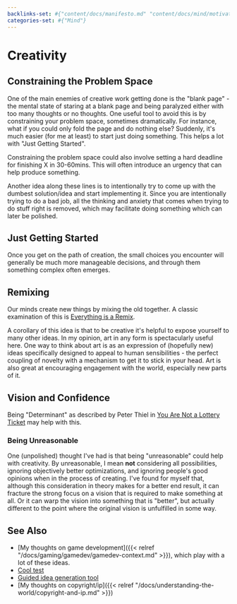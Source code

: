 ```yaml
---
backlinks-set: #{"content/docs/manifesto.md" "content/docs/mind/motivation.md" "content/docs/society/utopia.md" "content/docs/understanding-the-world/copyright-and-ip.md"}
categories-set: #{"Mind"}
---
```

# Creativity

## Constraining the Problem Space

One of the main enemies of creative work getting done is the "blank page" - the
mental state of staring at a blank page and being paralyzed either with too
many thoughts or no thoughts.  One useful tool to avoid this is by constraining
your problem space, sometimes dramatically.  For instance, what if you could
only fold the page and do nothing else?  Suddenly, it's much easier (for me at
least) to start just doing something. This helps a lot with "Just Getting
Started".

Constraining the problem space could also involve setting a hard deadline for
finishing X in 30-60mins.  This will often introduce an urgency that can help
produce something.

Another idea along these lines is to intentionally try to come up with the
dumbest solution/idea and start implementing it. Since you are intentionally
trying to do a bad job, all the thinking and anxiety that comes when trying to
do stuff right is removed, which may facilitate doing something which can later
be polished.

## Just Getting Started

Once you get on the path of creation, the small choices you encounter will
generally be much more manageable decisions, and through them something complex
often emerges.

## Remixing

Our minds create new things by mixing the old together.  A classic examination
of this is [Everything is a
Remix](https://www.youtube.com/watch?v=nJPERZDfyWc).

A corollary of this idea is that to be creative it's helpful to expose yourself
to many other ideas.  In my opinion, art in any form is spectacularly useful
here. One way to think about art is as an expression of (hopefully new) ideas
specifically designed to appeal to human sensibilities - the perfect coupling
of novelty with a mechanism to get it to stick in your head. Art is also great
at encouraging engagement with the world, especially new parts of it.

## Vision and Confidence

Being "Determinant" as described by Peter Thiel in [You Are Not a
Lottery Ticket](https://www.youtube.com/watch?v=iZM_JmZdqCw) may help with this.

### Being Unreasonable

One (unpolished) thought I've had is that being "unreasonable" could help with
creativity. By unreasonable, I mean **not** considering all possibilities,
ignoring objectively better optimizations, and ignoring people's good opinions
when in the process of creating. I've found for myself that, although this
consideration in theory makes for a better end result, it can fracture the
strong focus on a vision that is required to make something at all. Or it can
warp the vision into something that is "better", but actually different to the
point where the original vision is unfulfilled in some way.


## See Also

 - [My thoughts on game development]({{< relref
   "/docs/gaming/gamedev/gamedev-context.md" >}}), which play with a lot of these
   ideas.
 - [Cool test](https://www.datcreativity.com/)
 - [Guided idea generation tool](https://old.tjcx.me/tools/idea-generator.html)
 - [My thoughts on copyright/ip]({{< relref "/docs/understanding-the-world/copyright-and-ip.md" >}})
